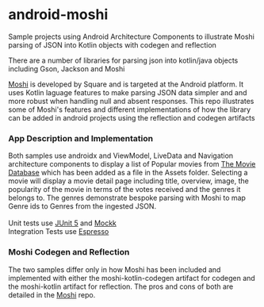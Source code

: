 # android-moshi
Sample projects using Android Architecture Components to illustrate Moshi parsing of JSON into Kotlin objects with codegen and reflection

There are a number of libraries for parsing json into kotlin/java objects including Gson, Jackson and Moshi

[Moshi](https://github.com/square/moshi) is developed by Square and is targeted at the Android platform. It uses Kotlin laguage features to make parsing JSON data simpler and and more robust when handling null and absent responses. This repo illustrates some of Moshi's features and different implementations of how the library can be added in android projects using the reflection and codegen artifacts

### App Description and Implementation

Both samples use androidx and ViewModel, LiveData and Navigation architecture components to display a list of Popular movies from [The Movie Database](https://www.themoviedb.org) which has been added as a file in the Assets folder. Selecting a movie will display a movie detail page including title, overview, image, the popularity of the movie in terms of the votes received and the genres it belongs to. The genres demonstrate bespoke parsing with Moshi to map Genre ids to Genres from the ingested JSON.\
\
Unit tests use [JUnit 5](https://junit.org/junit5) and [Mockk](https://github.com/mockk/mockk)\
Integration Tests use [Espresso](https://developer.android.com/training/testing/espresso)

### Moshi Codegen and Reflection
The two samples differ only in how Moshi has been included and implemented with either the moshi-kotlin-codegen artifact for codegen and the moshi-kotlin artifact for reflection. The pros and cons of both are detailed in the [Moshi](https://github.com/square/moshi) repo.




